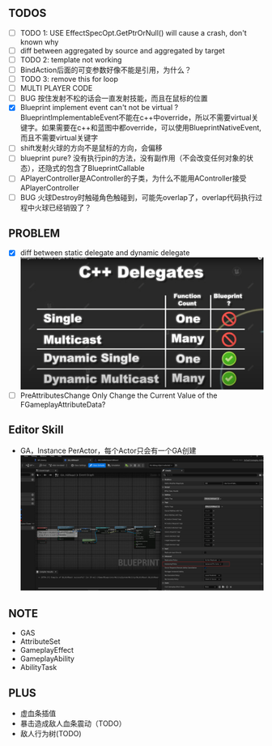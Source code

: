 ## TODOS
- [ ] TODO 1: USE EffectSpecOpt.GetPtrOrNull() will cause a crash, don't known why
- [ ] diff between aggregated by source and aggregated by target
- [ ] TODO 2: template not working
- [ ] BindAction后面的可变参数好像不能是引用，为什么？
- [ ] TODO 3: remove this for loop
- [ ] MULTI PLAYER CODE
- [ ] BUG 按住发射不松的话会一直发射技能，而且在鼠标的位置
- [x] Blueprint implement event can't not be virtual ? BlueprintImplementableEvent不能在c++中override，所以不需要virtual关键字。如果需要在c++和蓝图中都override，可以使用BlueprintNativeEvent,
而且不需要virtual关键字
- [ ] shift发射火球的方向不是鼠标的方向，会偏移
- [ ] blueprint pure? 没有执行pin的方法，没有副作用（不会改变任何对象的状态），还隐式的包含了BlueprintCallable
- [ ] APlayerController是AController的子类，为什么不能用AController接受APlayerController
- [ ] BUG 火球Destroy时触碰角色触碰到，可能先overlap了，overlap代码执行过程中火球已经销毁了？

## PROBLEM
- [x] diff between static delegate and dynamic delegate
![](assets/2025-05-28-14-54-28.png)
- [ ] PreAttributesChange Only Change the Current Value of the FGameplayAttributeData?

## Editor Skill
- GA，Instance PerActor，每个Actor只会有一个GA创建
![](assets/2025-06-11-23-22-22.png)

## NOTE
- GAS
 - AttributeSet
 - GameplayEffect
 - GameplayAbility
 - AbilityTask

## PLUS
- 虚血条插值
- 暴击造成敌人血条震动（TODO）
- 敌人行为树(TODO)
